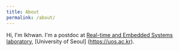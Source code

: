 ```yaml
---
title: About
permalink: /about/
---
```


Hi, I'm Ikhwan. I'm a postdoc at [Real-time and Embedded Systems laboratory](http://rtes.uos.ac.kr), [University of Seoul] (https://uos.ac.kr). 

